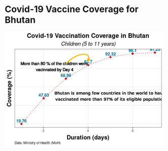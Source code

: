 # Covid-19 Vaccine Coverage for Bhutan
![Vaccine](https://github.com/Jigme77/covid_vaccine_coverage_bhutan/blob/master/vaccine_coverage_children.png)

